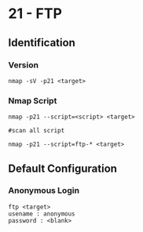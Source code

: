 # 21 - FTP

## Identification

### Version&#x20;

```
nmap -sV -p21 <target>
```

### Nmap Script

```
nmap -p21 --script=<script> <target>

#scan all script

nmap -p21 --script=ftp-* <target>
```

## Default Configuration

### Anonymous Login

```
ftp <target>
usename : anonymous
password : <blank>
```
